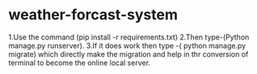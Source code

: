# weather-forcast-system
1.Use the command (pip install -r requirements.txt) 
2.Then type-(Python manage.py runserver).
3.If it does work then type -( python manage.py migrate)
  which directly make the migration and help in thr conversion of 
  terminal to become the online local server.
